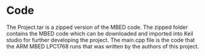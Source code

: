 # Code
The Project.tar is a zipped version of the MBED code. The zipped folder contains the MBED code which can be downloaded and imported into Keil studio for further developing the project. The main.cpp file is the code that the ARM MBED LPC1768 runs that was written by the authors of this project.
